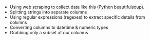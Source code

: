 - Using web scraping to collect data like this (Python beautifulsoup).
- Splitting strings into separate columns
- Using regular expressions (regexes) to extract specific details from columns
- Converting columns to datetime & numeric types
- Grabbing only a subset of our columns
